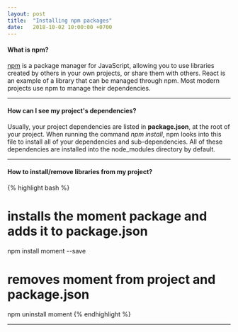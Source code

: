 ```yaml
---
layout: post
title:  "Installing npm packages"
date:   2018-10-02 10:00:00 +0700
---
```


#### What is npm?

[npm](https://www.npmjs.com/) is a package manager for JavaScript, allowing you to use libraries created by others in your own projects, or share them with others. React is an example of a library that can be managed through npm. Most modern projects use npm to manage their dependencies.

---

#### How can I see my project's dependencies?

Usually, your project dependencies are listed in **package.json**, at the root of your project. When running the command *npm install*, npm looks into this file to install all of your dependencies and sub-dependencies. All of these dependencies are installed into the node_modules directory by default.

---

#### How to install/remove libraries from my project?

{% highlight bash %}
# installs the moment package and adds it to package.json
npm install moment --save
# removes moment from project and package.json
npm uninstall moment
{% endhighlight %}

---
